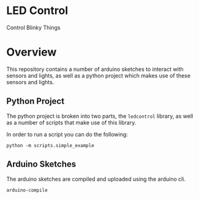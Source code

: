 # LED Control
Control Blinky Things

# Overview
This repository contains a number of arduino sketches to interact with sensors and lights, as well as a python
project which makes use of these sensors and lights.

## Python Project
The python project is broken into two parts, the `ledcontrol` library, as well as a number of scripts that make use
of this library.

In order to run a script you can do the following:
```
python -m scripts.simple_example
```

## Arduino Sketches
The arduino sketches are compiled and uploaded using the arduino cli.

```
arduino-compile
```
